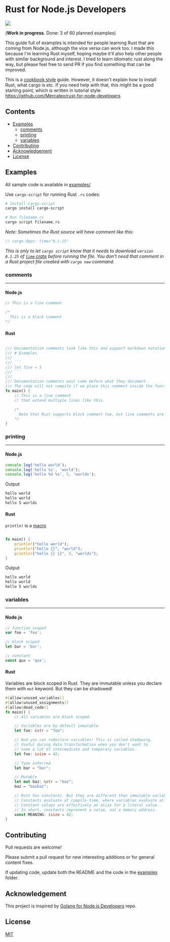 # Rust for Node.js Developers

![](https://img.shields.io/badge/license-MIT-green.svg)

(**Work in progress**. Done: 3 of 60 planned examples)

This guide full of examples is intended for people learning Rust that are coming from Node.js, although the vice versa can work too. I made this because I'm learning Rust myself, hoping maybe it'll also help other people with similar background and interest. I tried to learn idiomatic rust along the way, but please feel free to send PR if you find something that can be improved.

This is a [cookbook style](https://rust-lang-nursery.github.io/rust-cookbook/) guide. However, it doesn't explain how to install Rust, what cargo is etc. If you need help with that, this might be a good starting point, which is written in tutorial style: https://github.com/Mercateo/rust-for-node-developers

## Contents

- [Examples](#examples)
  - [comments](#comments)
  - [printing](#printing)
  - [variables](#variables)
- [Contributing](#contributing)
- [Acknowledgement](#acknowledgement)
- [License](#license)

## Examples

All sample code is available in [examples/](examples/)

Use `cargo-script` for running Rust `.rs` codes:

```bash
# Install cargo-script
cargo install cargo-script

# Run filename.rs
cargo script filename.rs
```

_Note: Sometimes the Rust source will have comment like this:_

```rust
// cargo-deps: time="0.1.25"
```

_This is only to let `cargo script` know that it needs to download `version 0.1.25` of [`time` crate](https://crates.io/crates/time) before running the file. You don't need that comment in a Rust project file created with `cargo new` command._

### comments

---

#### Node.js

```js
// This is a line comment

/*
  This is a block comment
*/
```

#### Rust

````rust

/// Documentation comments look like this and support markdown notation.
/// # Examples
///
/// ```
/// let five = 5
/// ```
///
/// Documentation comments must come before what they document.
/// The code will not compile if we place this comment inside the function!
fn main() {
    // This is a line comment
    // that extend multiple lines like this.

    /*
      Note that Rust supports block comment too, but line comments are preferred in general.
    */
}

````

### printing

---

#### Node.js

```js
console.log('hello world');
console.log('hello %s', 'world');
console.log('hello %d %s', 5, 'worlds');
```

Output

```bash
hello world
hello world
hello 5 worlds
```

#### Rust

`println!` is a [macro](https://doc.rust-lang.org/book/ch19-06-macros.html)

```rust

fn main() {
    println!("hello world");
    println!("hello {}", "world");
    println!("hello {} {}", 5, "worlds");
}

```

Output

```bash
hello world
hello world
hello 5 worlds
```

### variables

---

#### Node.js

```js
// function scoped
var foo = 'foo';

// block scoped
let bar = 'bar';

// constant
const qux = 'qux';
```

#### Rust

Variables are block scoped in Rust. They are immutable unless you declare them with `mut` keyword. But they can be shadowed!

```rust
#[allow(unused_variables)]
#[allow(unused_assignments)]
#[allow(dead_code)]
fn main() {
    // All variables are block scoped.

    // Variables are by default immutable.
    let foo: &str = "foo";

    // And you can redeclare variables! This is called shadowing.
    // Useful during data transformation when you don't want to
    // name a lot of intermediate and temporary variables.
    let foo: isize = 42;

    // Type inferred
    let bar = "bar";

    // Mutable
    let mut baz: &str = "baz";
    baz = "bazbaz";

    // Rust has constants. But they are different than immutable variables.
    // Constants evaluate at compile-time, where variables evaluate at run-time.
    // Constant values are effectively an alias for a literal value.
    // In short, constants represent a value, not a memory address.
    const MEANING: isize = 42;
}

```

## Contributing

Pull requests are welcome!

Please submit a pull request for new interesting additions or for general content fixes.

If updating code, update both the README and the code in the [examples](examples/) folder.

## Acknowledgement

This project is inspired by [Golang for Node.js Developers](https://github.com/miguelmota/golang-for-nodejs-developers) repo.

## License

[MIT](LICENSE)
